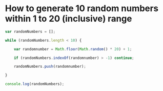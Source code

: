 # How to generate 10 random numbers within 1 to 20 (inclusive) range

``` js
var randomNumbers = [];

while (randomNumbers.length < 10) {

    var randomnumber = Math.floor(Math.random() * 20) + 1;

    if (randomNumbers.indexOf(randomnumber) > -1) continue;

    randomNumbers.push(randomnumber);

}

console.log(randomNumbers);

```
